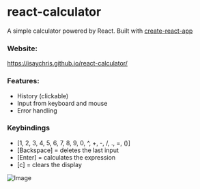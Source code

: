 # react-calculator
A simple calculator powered by React. Built with [create-react-app](https://github.com/facebook/create-react-app)

### Website:
https://isaychris.github.io/react-calculator/

### Features:
* History (clickable)
* Input from keyboard and mouse
* Error handling

### Keybindings
- [1, 2, 3, 4, 5, 6, 7, 8, 9, 0, ^, +, -, /, ., =, ()] 
- [Backspace] = deletes the last input 
- [Enter] = calculates the expression
- [c] = clears the display

![Image](https://i.imgur.com/oumVbiD.png)
